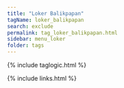 ```yaml
---
title: "Loker Balikpapan"
tagName: loker_balikpapan
search: exclude
permalink: tag_loker_balikpapan.html
sidebar: menu_loker
folder: tags
---
```

{% include taglogic.html %}

{% include links.html %}